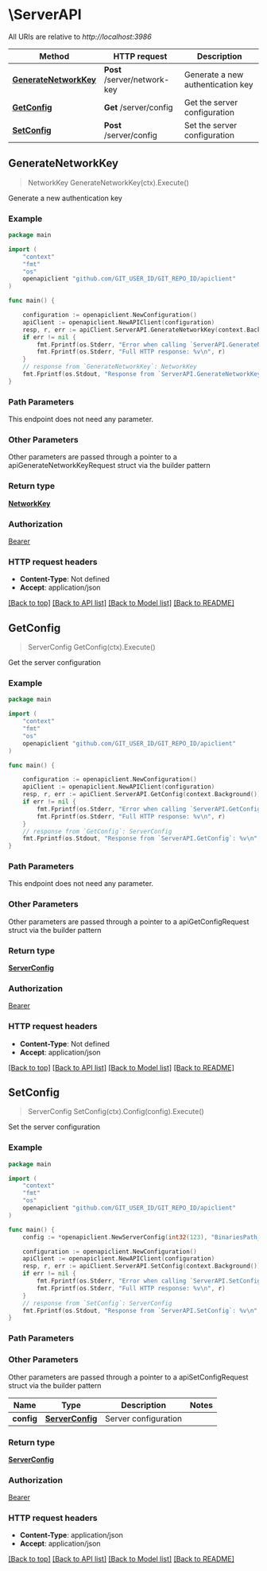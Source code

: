 # \ServerAPI

All URIs are relative to *http://localhost:3986*

Method | HTTP request | Description
------------- | ------------- | -------------
[**GenerateNetworkKey**](ServerAPI.md#GenerateNetworkKey) | **Post** /server/network-key | Generate a new authentication key
[**GetConfig**](ServerAPI.md#GetConfig) | **Get** /server/config | Get the server configuration
[**SetConfig**](ServerAPI.md#SetConfig) | **Post** /server/config | Set the server configuration



## GenerateNetworkKey

> NetworkKey GenerateNetworkKey(ctx).Execute()

Generate a new authentication key



### Example

```go
package main

import (
	"context"
	"fmt"
	"os"
	openapiclient "github.com/GIT_USER_ID/GIT_REPO_ID/apiclient"
)

func main() {

	configuration := openapiclient.NewConfiguration()
	apiClient := openapiclient.NewAPIClient(configuration)
	resp, r, err := apiClient.ServerAPI.GenerateNetworkKey(context.Background()).Execute()
	if err != nil {
		fmt.Fprintf(os.Stderr, "Error when calling `ServerAPI.GenerateNetworkKey``: %v\n", err)
		fmt.Fprintf(os.Stderr, "Full HTTP response: %v\n", r)
	}
	// response from `GenerateNetworkKey`: NetworkKey
	fmt.Fprintf(os.Stdout, "Response from `ServerAPI.GenerateNetworkKey`: %v\n", resp)
}
```

### Path Parameters

This endpoint does not need any parameter.

### Other Parameters

Other parameters are passed through a pointer to a apiGenerateNetworkKeyRequest struct via the builder pattern


### Return type

[**NetworkKey**](NetworkKey.md)

### Authorization

[Bearer](../README.md#Bearer)

### HTTP request headers

- **Content-Type**: Not defined
- **Accept**: application/json

[[Back to top]](#) [[Back to API list]](../README.md#documentation-for-api-endpoints)
[[Back to Model list]](../README.md#documentation-for-models)
[[Back to README]](../README.md)


## GetConfig

> ServerConfig GetConfig(ctx).Execute()

Get the server configuration



### Example

```go
package main

import (
	"context"
	"fmt"
	"os"
	openapiclient "github.com/GIT_USER_ID/GIT_REPO_ID/apiclient"
)

func main() {

	configuration := openapiclient.NewConfiguration()
	apiClient := openapiclient.NewAPIClient(configuration)
	resp, r, err := apiClient.ServerAPI.GetConfig(context.Background()).Execute()
	if err != nil {
		fmt.Fprintf(os.Stderr, "Error when calling `ServerAPI.GetConfig``: %v\n", err)
		fmt.Fprintf(os.Stderr, "Full HTTP response: %v\n", r)
	}
	// response from `GetConfig`: ServerConfig
	fmt.Fprintf(os.Stdout, "Response from `ServerAPI.GetConfig`: %v\n", resp)
}
```

### Path Parameters

This endpoint does not need any parameter.

### Other Parameters

Other parameters are passed through a pointer to a apiGetConfigRequest struct via the builder pattern


### Return type

[**ServerConfig**](ServerConfig.md)

### Authorization

[Bearer](../README.md#Bearer)

### HTTP request headers

- **Content-Type**: Not defined
- **Accept**: application/json

[[Back to top]](#) [[Back to API list]](../README.md#documentation-for-api-endpoints)
[[Back to Model list]](../README.md#documentation-for-models)
[[Back to README]](../README.md)


## SetConfig

> ServerConfig SetConfig(ctx).Config(config).Execute()

Set the server configuration



### Example

```go
package main

import (
	"context"
	"fmt"
	"os"
	openapiclient "github.com/GIT_USER_ID/GIT_REPO_ID/apiclient"
)

func main() {
	config := *openapiclient.NewServerConfig(int32(123), "BinariesPath_example", "BuilderImage_example", "BuilderRegistryServer_example", "DefaultProjectImage_example", "DefaultProjectUser_example", int32(123), "Id_example", "LocalBuilderRegistryImage_example", int32(123), *openapiclient.NewLogFileConfig(int32(123), int32(123), int32(123), "Path_example"), "ProvidersDir_example", "RegistryUrl_example", "ServerDownloadUrl_example") // ServerConfig | Server configuration

	configuration := openapiclient.NewConfiguration()
	apiClient := openapiclient.NewAPIClient(configuration)
	resp, r, err := apiClient.ServerAPI.SetConfig(context.Background()).Config(config).Execute()
	if err != nil {
		fmt.Fprintf(os.Stderr, "Error when calling `ServerAPI.SetConfig``: %v\n", err)
		fmt.Fprintf(os.Stderr, "Full HTTP response: %v\n", r)
	}
	// response from `SetConfig`: ServerConfig
	fmt.Fprintf(os.Stdout, "Response from `ServerAPI.SetConfig`: %v\n", resp)
}
```

### Path Parameters



### Other Parameters

Other parameters are passed through a pointer to a apiSetConfigRequest struct via the builder pattern


Name | Type | Description  | Notes
------------- | ------------- | ------------- | -------------
 **config** | [**ServerConfig**](ServerConfig.md) | Server configuration | 

### Return type

[**ServerConfig**](ServerConfig.md)

### Authorization

[Bearer](../README.md#Bearer)

### HTTP request headers

- **Content-Type**: application/json
- **Accept**: application/json

[[Back to top]](#) [[Back to API list]](../README.md#documentation-for-api-endpoints)
[[Back to Model list]](../README.md#documentation-for-models)
[[Back to README]](../README.md)

